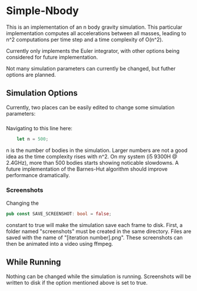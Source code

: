 # Simple-Nbody

This is an implementation of an n body gravity simulation. This particular implementation computes all accelerations between all masses, leading to n^2 computations per time step and a time complexity of O(n^2).

Currently only implements the Euler integrator, with other options being considered for future implementation.

Not many simulation parameters can currently be changed, but futher options are planned.

## Simulation Options

Currently, two places can be easily edited to change some simulation parameters:

###

Navigating to this line here:

```rust
    let n = 500;
```

n is the number of bodies in the simulation. Larger numbers are not a good idea as the time complexity rises with n^2. On my system (i5 9300H @ 2.4GHz), more than 500 bodies starts showing noticable slowdowns. A future implementation of the Barnes-Hut algorithm should improve performance dramatically.

### Screenshots

Changing the

```rust
pub const SAVE_SCREENSHOT: bool = false;
```

constant to true will make the simulation save each frame to disk. First, a folder named "screenshots" must be created in the same directory. Files are saved with the name of "[iteration number].png". These screenshots can then be animated into a video using ffmpeg.

## While Running

Nothing can be changed while the simulation is running. Screenshots will be written to disk if the option mentioned above is set to true.